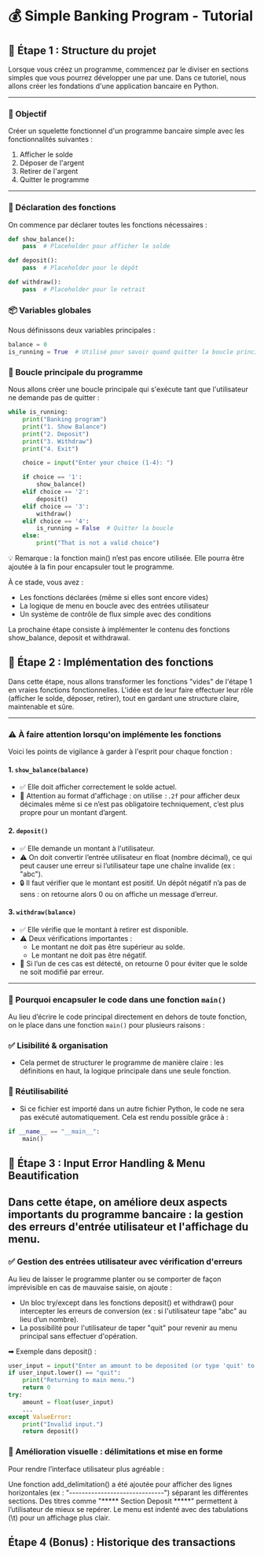 # 💰 Simple Banking Program - Tutorial

## 🧩 Étape 1 : Structure du projet

Lorsque vous créez un programme, commencez par le diviser en sections simples que vous pourrez développer une par une. Dans ce tutoriel, nous allons créer les fondations d'une application bancaire en Python.

---

### 📌 Objectif

Créer un squelette fonctionnel d'un programme bancaire simple avec les fonctionnalités suivantes :

1. Afficher le solde
2. Déposer de l'argent
3. Retirer de l'argent
4. Quitter le programme

---

### 🔧 Déclaration des fonctions

On commence par déclarer toutes les fonctions nécessaires :

```python
def show_balance():
    pass  # Placeholder pour afficher le solde

def deposit():
    pass  # Placeholder pour le dépôt

def withdraw():
    pass  # Placeholder pour le retrait
```

### 📦 Variables globales
Nous définissons deux variables principales :

```python
balance = 0
is_running = True  # Utilisé pour savoir quand quitter la boucle principale
```

### 🔁 Boucle principale du programme
Nous allons créer une boucle principale qui s'exécute tant que l'utilisateur ne demande pas de quitter :

```python
while is_running:
    print("Banking program")
    print("1. Show Balance")
    print("2. Deposit")
    print("3. Withdraw")
    print("4. Exit")

    choice = input("Enter your choice (1-4): ")

    if choice == '1':
        show_balance()
    elif choice == '2':
        deposit()
    elif choice == '3':
        withdraw()
    elif choice == '4':
        is_running = False  # Quitter la boucle
    else:
        print("That is not a valid choice")
```
💡 Remarque : la fonction main() n’est pas encore utilisée. Elle pourra être ajoutée à la fin pour encapsuler tout le programme.

À ce stade, vous avez :
- Les fonctions déclarées (même si elles sont encore vides)
- La logique de menu en boucle avec des entrées utilisateur
- Un système de contrôle de flux simple avec des conditions

La prochaine étape consiste à implémenter le contenu des fonctions show_balance, deposit et withdrawal.

## 🧩 Étape 2 : Implémentation des fonctions
Dans cette étape, nous allons transformer les fonctions "vides" de l'étape 1 en vraies fonctions fonctionnelles. L'idée est de leur faire effectuer leur rôle (afficher le solde, déposer, retirer), tout en gardant une structure claire, maintenable et sûre.

---
### ⚠️ À faire attention lorsqu'on implémente les fonctions

Voici les points de vigilance à garder à l'esprit pour chaque fonction :

#### 1. `show_balance(balance)`
- ✅ Elle doit afficher correctement le solde actuel.
- 🎯 Attention au format d'affichage : on utilise `:.2f` pour afficher deux décimales même si ce n’est pas obligatoire techniquement, c’est plus propre pour un montant d’argent.

#### 2. `deposit()`
- ✅ Elle demande un montant à l'utilisateur.
- ⚠️ On doit convertir l’entrée utilisateur en float (nombre décimal), ce qui peut causer une erreur si l’utilisateur tape une chaîne invalide (ex : "abc").
- 🔒 Il faut vérifier que le montant est positif. Un dépôt négatif n’a pas de sens : on retourne alors 0 ou on affiche un message d’erreur.

#### 3. `withdraw(balance)`
- ✅ Elle vérifie que le montant à retirer est disponible.
- ⚠️ Deux vérifications importantes :
  - Le montant ne doit pas être supérieur au solde.
  - Le montant ne doit pas être négatif.
- 🔁 Si l’un de ces cas est détecté, on retourne 0 pour éviter que le solde ne soit modifié par erreur.

---

### 🔄 Pourquoi encapsuler le code dans une fonction `main()`

Au lieu d’écrire le code principal directement en dehors de toute fonction, on le place dans une fonction `main()` pour plusieurs raisons :

### ✅ Lisibilité & organisation
- Cela permet de structurer le programme de manière claire : les définitions en haut, la logique principale dans une seule fonction.

### 🔁 Réutilisabilité
- Si ce fichier est importé dans un autre fichier Python, le code ne sera pas exécuté automatiquement. Cela est rendu possible grâce à :

```python
if __name__ == "__main__":
    main()
```

## 🧩 Étape 3 : Input Error Handling & Menu Beautification
Dans cette étape, on améliore deux aspects importants du programme bancaire : la gestion des erreurs d'entrée utilisateur et l'affichage du menu.
---
### ✅ Gestion des entrées utilisateur avec vérification d'erreurs

Au lieu de laisser le programme planter ou se comporter de façon imprévisible en cas de mauvaise saisie, on ajoute :

- Un bloc try/except dans les fonctions deposit() et withdraw() pour intercepter les erreurs de conversion (ex : si l'utilisateur tape "abc" au lieu d’un nombre).
- La possibilité pour l'utilisateur de taper "quit" pour revenir au menu principal sans effectuer d'opération.

➡ Exemple dans deposit() :

```python
user_input = input("Enter an amount to be deposited (or type 'quit' to return): ").strip()
if user_input.lower() == "quit":
    print("Returning to main menu.")
    return 0
try:
    amount = float(user_input)
    ...
except ValueError:
    print("Invalid input.")
    return deposit()
```
### 🧱 Amélioration visuelle : délimitations et mise en forme
Pour rendre l’interface utilisateur plus agréable :

Une fonction add_delimitation() a été ajoutée pour afficher des lignes horizontales (ex : "------------------------------") séparant les différentes sections.
Des titres comme "***** Section Deposit *****" permettent à l’utilisateur de mieux se repérer.
Le menu est indenté avec des tabulations (\t) pour un affichage plus clair.

## Étape 4 (Bonus) : Historique des transactions
